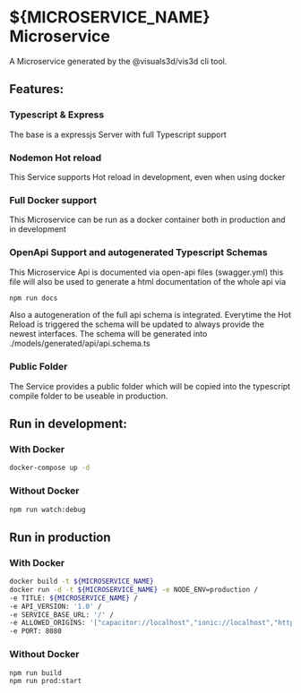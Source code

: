 # ${MICROSERVICE_NAME} Microservice



A Microservice generated by the @visuals3d/vis3d cli tool.


## Features:

### Typescript & Express

The base is a expressjs Server with full Typescript support

### Nodemon Hot reload

This Service supports Hot reload in development, even when using docker

### Full Docker support

This Microservice can be run as a docker container both in production and in development

### OpenApi Support and autogenerated Typescript Schemas

This Microservice Api is documented via open-api files (swagger.yml) this file will also be used to generate a html documentation of the whole api via 

```bash
npm run docs
```

Also a autogeneration of the full api schema is integrated. Everytime the Hot Reload is triggered the schema will be updated to always provide the newest interfaces.
The schema will be generated into ./models/generated/api/api.schema.ts

### Public Folder

The Service provides a public folder which will be copied into the typescript compile folder to be useable in production.


## Run in development:



### With Docker

```bash
docker-compose up -d
```



### Without Docker

```bash
npm run watch:debug
```





## Run in production



### With Docker

```bash
docker build -t ${MICROSERVICE_NAME}
docker run -d -t ${MICROSERVICE_NAME} -e NODE_ENV=production /
-e TITLE: ${MICROSERVICE_NAME} /
-e API_VERSION: '1.0' /
-e SERVICE_BASE_URL: '/' /
-e ALLOWED_ORIGINS: '["capacitor://localhost","ionic://localhost","http://localhost","http://localhost:8080","http://localhost:8100"]' /
-e PORT: 8080
```


### Without Docker

```bash
npm run build
npm run prod:start
```

